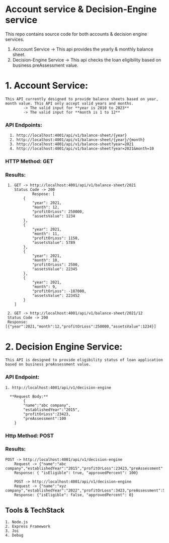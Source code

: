 # Account service & Decision-Engine service
This repo contains source code for both accounts & decision engine services.
1. Acccount Service -> This api provides the yearly & monthly balance sheet.
2. Decision-Engine Service -> This api checks the loan eligibility based on business preAssessment value.

# 1. Account Service:
	This API currently designed to provide balance sheets based on year, month value. This API only accept valid years and months. 
			-> The valid input for **year is 2010 to 2023**
	 		-> The valid input for **month is 1 to 12**
  ### API Endpoints:
  	  1. http://localhost:4001/api/v1/balance-sheet/{year}
	  2. http://localhost:4001/api/v1/balance-sheet/{year}/{month}
	  3. http://localhost:4001/api/v1/balance-sheet?year=2021
	  4. http://localhost:4001/api/v1/balance-sheet?year=2021&month=10

  ### HTTP Method: GET

  ### Results:
	 1. GET -> http://localhost:4001/api/v1/balance-sheet/2021
		Status Code -> 200
				Respose: [
		    {
		        "year": 2021,
		        "month": 12,
		        "profitOrLoss": 250000,
		        "assetsValue": 1234
		    },
		    {
		        "year": 2021,
		        "month": 11,
		        "profitOrLoss": 1150,
		        "assetsValue": 5789
		    },
		    {
		        "year": 2021,
		        "month": 10,
		        "profitOrLoss": 2500,
		        "assetsValue": 22345
		    },
		    {
		        "year": 2021,
		        "month": 9,
		        "profitOrLoss": -187000,
		        "assetsValue": 223452
		    }
		]

     2. GET -> http://localhost:4001/api/v1/balance-sheet/2021/12
	 Status Code -> 200
	 Response: [{"year":2021,"month":12,"profitOrLoss":250000,"assetsValue":1234}]
  
 
 # 2. Decision Engine Service: 
 	This API is designed to provide eligibility status of loan application based on business preAssessment value.

   ### API Endpoint:
   	1. http://localhost:4001/api/v1/decision-engine

      **Request Body:**
	      	{
		    "name":"abc company",
		    "establishedYear":"2015",
		    "profitOrLoss":23423,
		    "preAssessment":100
		}
   ### Http Method: POST 

   ### Results:
   	POST -> http://localhost:4001/api/v1/decision-engine
    	Request -> {"name":"abc company","establishedYear":"2015","profitOrLoss":23423,"preAssessment":100}
     	Response: { "isEligible": true, "approvedPercent": 100}

        POST -> http://localhost:4001/api/v1/decision-engine
        Request -> {"name":"xyz company","establishedYear":"2022","profitOrLoss":3423,"preAssessment":50}
        Response: {"isEligible": false, "approvedPercent": 0}

## Tools & TechStack
	1. Node.js
 	2. Express Framework
  	3. Joi
   	4. Debug